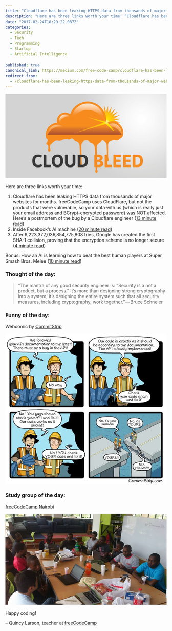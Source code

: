 ```yaml
---
title: "Cloudflare has been leaking HTTPS data from thousands of major websites for months"
description: "Here are three links worth your time: “Cloudflare has been leaking HTTPS data from thousands of major websites for months” is published by Quincy Larson in freeCodeCamp.org"
date: "2017-02-24T18:29:22.087Z"
categories: 
  - Security
  - Tech
  - Programming
  - Startup
  - Artificial Intelligence

published: true
canonical_link: https://medium.com/free-code-camp/cloudflare-has-been-leaking-https-data-from-thousands-of-major-websites-for-months-e1d03d02c610
redirect_from:
  - /cloudflare-has-been-leaking-https-data-from-thousands-of-major-websites-for-months-e1d03d02c610
---
```


![](./asset-1.png)

Here are three links worth your time:

1.  Cloudflare has been leaking HTTPS data from thousands of major websites for months. freeCodeCamp uses CloudFlare, but not the products that were vulnerable, so your data with us (which is really just your email address and BCrypt-encrypted password) was NOT affected. Here’s a postmortem of the bug by a Cloudflare engineer ([13 minute read](http://bit.ly/2li1gy5))
2.  Inside Facebook’s AI machine ([20 minute read](http://bit.ly/2lE0yfz))
3.  After 9,223,372,036,854,775,808 tries, Google has created the first SHA-1 collision, proving that the encryption scheme is no longer secure ([4 minute read](http://bit.ly/2lSjKc5))

Bonus: How an AI is learning how to beat the best human players at Super Smash Bros. Melee ([10 minute read](http://bit.ly/2mltKaV))

### Thought of the day:

> “The mantra of any good security engineer is: “Security is a not a product, but a process.” It’s more than designing strong cryptography into a system; it’s designing the entire system such that all security measures, including cryptography, work together.” — Bruce Schneier

### Funny of the day:

Webcomic by [CommitStrip](http://bit.ly/2lBZ3Qv)

![](./asset-2.jpeg)

### Study group of the day:

[freeCodeCamp Nairobi](http://bit.ly/2mfV2mr)

![](./asset-3.jpeg)

Happy coding!

– Quincy Larson, teacher at [freeCodeCamp](http://bit.ly/2j7Q1dN)
